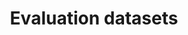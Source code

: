 ---
title: Evaluation datasets
description: A total of 22 mathematical evaluation datasets, widely used in dozens of top artificial intelligence conferences such as ACL, AAAI, and ICLR since 2010 till now, have been collected. The collected evaluation datasets cover to a certain extent different grades, question types, text forms, and difficulty levels of mathematical problems, which facilitates the provision of more comprehensive and fine-grained mathematical ability evaluation results for LLMs participating in the evaluation.
---